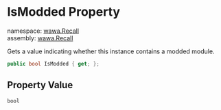 # IsModded Property

namespace: [wawa\.Recall](../../wawa.Recall.md)<br />
assembly: [wawa\.Recall](../../../wawa.Recall.md)

Gets a value indicating whether this instance contains a modded module\.

```csharp
public bool IsModded { get; };
```

## Property Value

`bool`

